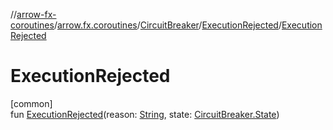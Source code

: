 //[arrow-fx-coroutines](../../../../index.md)/[arrow.fx.coroutines](../../index.md)/[CircuitBreaker](../index.md)/[ExecutionRejected](index.md)/[ExecutionRejected](-execution-rejected.md)

# ExecutionRejected

[common]\
fun [ExecutionRejected](-execution-rejected.md)(reason: [String](https://kotlinlang.org/api/latest/jvm/stdlib/kotlin/-string/index.html), state: [CircuitBreaker.State](../-state/index.md))
